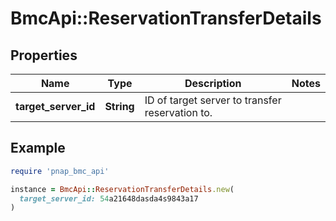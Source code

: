 # BmcApi::ReservationTransferDetails

## Properties

| Name | Type | Description | Notes |
| ---- | ---- | ----------- | ----- |
| **target_server_id** | **String** | ID of target server to transfer reservation to. |  |

## Example

```ruby
require 'pnap_bmc_api'

instance = BmcApi::ReservationTransferDetails.new(
  target_server_id: 54a21648dasda4s9843a17
)
```

